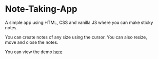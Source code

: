 # Note-Taking-App

A simple app using HTML, CSS and vanilla JS where you can make sticky notes. 

You can create notes of any size using the cursor. You can also resize, move and close the notes. 

You can view the demo [here](https://saimanojtata.github.io/Note-Taking-App/)
